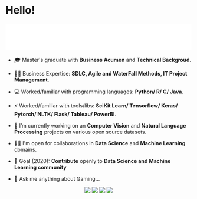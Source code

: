 # Hello!

![Peek 2020-11-11 15-53](https://github.com/markmacwan/markmacwan/blob/main/20201111_210022.gif)


- 🎓 Master's graduate with **Business Acumen** and **Technical Backgroud**.

- 🤝🏻 Business Expertise: **SDLC, Agile and WaterFall Methods, IT Project Management**.
- 💻 Worked/familiar with programming languages: **Python/ R/ C/ Java**.
- ⚡ Worked/familiar with tools/libs: **SciKit Learn/ Tensorflow/ Keras/ Pytorch/ NLTK/ Flask/ Tableau/ PowerBI**.


- 🔭 I’m currently working on an **Computer Vision** and **Natural Language Processing** projects on various open source datasets.
- 🤝🏻 I'm open for collaborations in **Data Science** and **Machine Learning** domains.
- 🎯 Goal (2020): **Contribute** openly to **Data Science and Machine Learning community**

- 💬 Ask me anything about Gaming...

<p align="center">
<a href= "https://www.linkedin.com/in/markmacwan/"><img src="https://img.icons8.com/material-outlined/30/000000/linkedin.png"/></a>
<a href= "https://www.hackerrank.com/mark_ftw"><img src="https://img.icons8.com/windows/32/000000/hackerrank.png"/></a>
<a href= "https://www.steamcommunity.com/id/mark_ftw"><img src="https://img.icons8.com/windows/32/000000/steam.png"/></a>
<a href= "https://www.twitch.tv/mark_ftw"><img src="https://img.icons8.com/material-outlined/30/000000/twitch.png"/></a>
  
</p>
